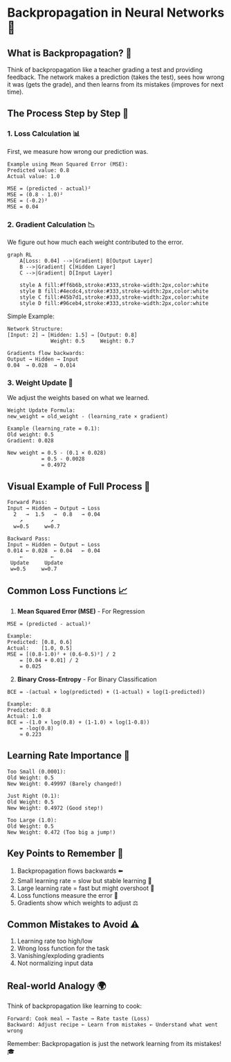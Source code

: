# Backpropagation in Neural Networks 🔄

## What is Backpropagation? 🤔
Think of backpropagation like a teacher grading a test and providing feedback. The network makes a prediction (takes the test), sees how wrong it was (gets the grade), and then learns from its mistakes (improves for next time).

## The Process Step by Step 📝

### 1. Loss Calculation 📊
First, we measure how wrong our prediction was.

```
Example using Mean Squared Error (MSE):
Predicted value: 0.8
Actual value: 1.0

MSE = (predicted - actual)²
MSE = (0.8 - 1.0)²
MSE = (-0.2)²
MSE = 0.04
```

### 2. Gradient Calculation 📉
We figure out how much each weight contributed to the error.

```mermaid
graph RL
    A[Loss: 0.04] -->|Gradient| B[Output Layer]
    B -->|Gradient| C[Hidden Layer]
    C -->|Gradient| D[Input Layer]
    
    style A fill:#ff6b6b,stroke:#333,stroke-width:2px,color:white
    style B fill:#4ecdc4,stroke:#333,stroke-width:2px,color:white
    style C fill:#45b7d1,stroke:#333,stroke-width:2px,color:white
    style D fill:#96ceb4,stroke:#333,stroke-width:2px,color:white
```

Simple Example:
```
Network Structure:
[Input: 2] → [Hidden: 1.5] → [Output: 0.8]
              Weight: 0.5     Weight: 0.7

Gradients flow backwards:
Output → Hidden → Input
0.04  → 0.028  → 0.014
```

### 3. Weight Update 🔧
We adjust the weights based on what we learned.

```
Weight Update Formula:
new_weight = old_weight - (learning_rate × gradient)

Example (learning_rate = 0.1):
Old weight: 0.5
Gradient: 0.028

New weight = 0.5 - (0.1 × 0.028)
           = 0.5 - 0.0028
           = 0.4972
```

## Visual Example of Full Process 🎨

```
Forward Pass:
Input → Hidden → Output → Loss
  2   →  1.5   →  0.8   → 0.04
    ↗         ↗
  w=0.5     w=0.7

Backward Pass:
Input ← Hidden ← Output ← Loss
0.014 ← 0.028  ← 0.04   ← 0.04
    ←         ←
 Update     Update
 w=0.5     w=0.7
```

## Common Loss Functions 📈

1. **Mean Squared Error (MSE)** - For Regression
```
MSE = (predicted - actual)²

Example:
Predicted: [0.8, 0.6]
Actual:    [1.0, 0.5]
MSE = [(0.8-1.0)² + (0.6-0.5)²] / 2
    = [0.04 + 0.01] / 2
    = 0.025
```

2. **Binary Cross-Entropy** - For Binary Classification
```
BCE = -(actual × log(predicted) + (1-actual) × log(1-predicted))

Example:
Predicted: 0.8
Actual: 1.0
BCE = -(1.0 × log(0.8) + (1-1.0) × log(1-0.8))
    = -log(0.8)
    ≈ 0.223
```

## Learning Rate Importance 🎯

```
Too Small (0.0001):
Old Weight: 0.5
New Weight: 0.49997 (Barely changed!)

Just Right (0.1):
Old Weight: 0.5
New Weight: 0.4972 (Good step!)

Too Large (1.0):
Old Weight: 0.5
New Weight: 0.472 (Too big a jump!)
```

## Key Points to Remember 🔑

1. Backpropagation flows backwards ⬅️
2. Small learning rate = slow but stable learning 🐢
3. Large learning rate = fast but might overshoot 🐇
4. Loss functions measure the error 📏
5. Gradients show which weights to adjust ⚖️

## Common Mistakes to Avoid ⚠️

1. Learning rate too high/low
2. Wrong loss function for the task
3. Vanishing/exploding gradients
4. Not normalizing input data

## Real-world Analogy 🌍
Think of backpropagation like learning to cook:
```
Forward: Cook meal → Taste → Rate taste (Loss)
Backward: Adjust recipe ← Learn from mistakes ← Understand what went wrong
```

Remember: Backpropagation is just the network learning from its mistakes! 🎓
